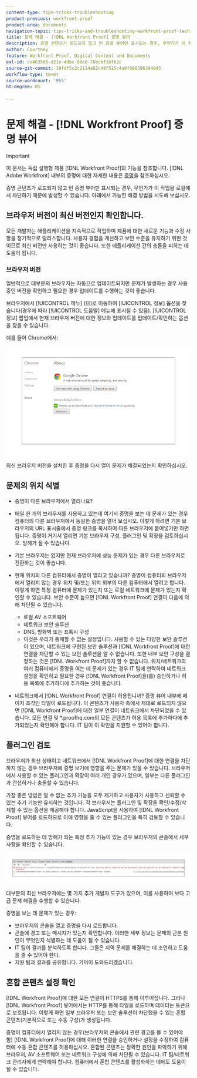 ```yaml
---
content-type: tips-tricks-troubleshooting
product-previous: workfront-proof
product-area: documents
navigation-topic: tips-tricks-and-troubleshooting-workfront-proof-tech-corner
title: 문제 해결 - [!DNL Workfront Proof] 증명 뷰어
description: 증명 콘텐츠가 로드되지 않고 빈 증명 뷰어만 표시되는 경우, 무언가가 이 작업을 로컬에서 차단하기 때문에 발생할 수 있습니다.
author: Courtney
feature: Workfront Proof, Digital Content and Documents
exl-id: ce463565-d21e-4dbc-8de8-78bcbf16fb2c
source-git-commit: 39fdf5c2c2114a82c48f515c4a9f088596394045
workflow-type: tm+mt
source-wordcount: '955'
ht-degree: 0%

---
```


# 문제 해결 - [!DNL Workfront Proof] 증명 뷰어

<!-- Audited: 01/2024 -->

>[!IMPORTANT]
>
>이 문서는 독립 실행형 제품 [!DNL Workfront Proof]의 기능을 참조합니다. [!DNL Adobe Workfront] 내부의 증명에 대한 자세한 내용은 [증명](../../../review-and-approve-work/proofing/proofing.md)을 참조하십시오.

증명 콘텐츠가 로드되지 않고 빈 증명 뷰어만 표시되는 경우, 무언가가 이 작업을 로컬에서 차단하기 때문에 발생할 수 있습니다. 아래에서 가능한 해결 방법을 시도해 보십시오.

## 브라우저 <!--and [!DNL Flash Player]--> 버전이 최신 버전인지 확인합니다.

모든 개발자는 애플리케이션을 지속적으로 작업하며 제품에 대한 새로운 기능과 수정 사항을 정기적으로 릴리스합니다. 사용자 경험을 개선하고 보안 수준을 유지하기 위한 것이므로 최신 버전만 사용하는 것이 좋습니다. 또한 애플리케이션 간의 충돌을 피하는 데 도움이 됩니다.

<!--
### [!DNL Flash Player] Plugin Version

To check your current [!DNL Flash Player] version visit the [[!DNL Adobe] website](http://www.adobe.com/software/flash/about/).

![ProofView_2.png](assets/proofview-2-350x199.png)

If your version number differs from the one listed for your platform go to the [[!DNL Flash Player] download page](http://get.adobe.com/flashplayer/otherversions/) and get the latest version.

Please note: we do recommend using the original [!DNL Adobe] plugin, so if your browser uses a built-in solution deactivate it and install the [!DNL Adobe] solution.
-->

### 브라우저 버전

일반적으로 대부분의 브라우저는 자동으로 업데이트되지만 문제가 발생하는 경우 사용 중인 버전을 확인하고 필요한 경우 업데이트를 수행하는 것이 좋습니다.

브라우저에서 [!UICONTROL 메뉴] (으)로 이동하여 [!UICONTROL 정보] 옵션을 찾습니다(경우에 따라 [!UICONTROL 도움말] 메뉴에 표시될 수 있음). [!UICONTROL 정보] 팝업에서 현재 브라우저 버전에 대한 정보와 업데이트를 업데이트/확인하는 옵션을 찾을 수 있습니다.

예를 들어 Chrome에서:

![Chrome 브라우저 버전](assets/proofview-3.png)

최신 브라우저 버전을 설치한 후 증명을 다시 열어 문제가 해결되었는지 확인하십시오.

<!--

## Ensure Your Local [!DNL Flash] Storage is Available

Our [!DNL Workfront Proof] Viewer is based on Flash, and we store some data about the proofs (i.e., comments, proof tiles, [!DNL Workfront Proof] Viewer settings) on your computer using [!DNL Flash Player]. If the [!DNL Workfront Proof] Viewer opens, but there is no content inside you will want to make sure that the Flash Storage is available on your machine and that [!DNL Workfront Proof] is allowed to use it.

If there is some storage allocated, but you're working with the bigger proofs with multiple pages and comments try to increase the [!DNL Flash] Storage and re-load your proof.

-->

## 문제의 위치 식별

* 증명이 다른 브라우저에서 열리나요?
* 매일 한 개의 브라우저를 사용하고 있는데 여기서 증명을 보는 데 문제가 있는 경우 컴퓨터의 다른 브라우저에서 동일한 증명을 열어 보십시오. 이렇게 하려면 기본 브라우저의 URL 표시줄에서 증명 링크를 복사하여 다른 브라우저에 붙여넣기만 하면 됩니다. 증명이 거기서 열리면 기본 브라우저 구성, 플러그인 및 확장을 검토하십시오. 방해가 될 수 있습니다.
* 기본 브라우저는 없지만 현재 브라우저에 성능 문제가 있는 경우 다른 브라우저로 전환하는 것이 좋습니다.
* 현재 위치의 다른 컴퓨터에서 증명이 열리고 있습니까?
증명이 컴퓨터의 브라우저에서 열리지 않는 경우 위치 및/또는 위치 외부의 다른 컴퓨터에서 열려고 합니다. 이렇게 하면 특정 컴퓨터에 문제가 있는지 또는 로컬 네트워크에 문제가 있는지 확인할 수 있습니다.
보안 수준이 높으면 [!DNL Workfront Proof] 연결이 다음에 의해 차단될 수 있습니다.

   * 로컬 AV 소프트웨어
   * 네트워크 보안 솔루션
   * DNS, 방화벽 또는 프록시 구성
   * 이것은 우리가 통제할 수 없는 설정입니다. 사용할 수 있는 다양한 보안 솔루션이 있으며, 네트워크에 구현된 보안 솔루션과 [!DNL Workfront Proof]에 대한 연결을 차단할 수 있는 보안 솔루션을 알 수 없습니다. 또한 내부 보안 구성을 결정하는 것은 [!DNL Workfront Proof]까지 할 수 없습니다. 위치/네트워크의 여러 컴퓨터에서 증명을 여는 데 문제가 있는 경우 IT 팀에 연락하여 네트워크 설정을 확인하고 필요한 경우 [!DNL Workfront Proof]을(를) 승인하거나 허용 목록에 추가하다에 추가하는 것이 좋습니다.

* 네트워크에서 [!DNL Workfront Proof] 연결이 허용됩니까?
증명 뷰어 내부에 페이지 조각인 타일이 로드됩니다. 이 콘텐츠가 사용자 측에서 제대로 로드되지 않으면 [!DNL Workfront Proof]에 대한 일부 연결이 네트워크에서 차단되었을 수 있습니다. 모든 연결 및 *.proofhq.com의 모든 콘텐츠가 허용 목록에 추가하다에 추가되었는지 확인해야 합니다. IT 팀이 이 확인을 지원할 수 있어야 합니다.

## 플러그인 검토

브라우저가 최신 상태이고 네트워크에서 [!DNL Workfront Proof]에 대한 연결을 차단하지 않는 경우 브라우저에 증명 보기에 영향을 주는 문제가 있을 수 있습니다. 브라우저에서 사용할 수 있는 플러그인과 확장이 여러 개인 경우가 있으며, 일부는 다른 플러그인과 간섭하거나 충돌할 수 있습니다.

가장 좋은 방법은 알 수 없는 추가 기능을 모두 제거하고 사용자가 사용하고 신뢰할 수 있는 추가 기능만 유지하는 것입니다. 각 브라우저는 플러그인 및 확장을 확인/수정/삭제할 수 있는 옵션을 제공해야 합니다. JavaScript을 사용하여 [!DNL Workfront Proof] 뷰어를 로드하므로 이에 영향을 줄 수 있는 플러그인을 특히 검토할 수 있습니다.

증명을 로드하는 데 방해가 되는 특정 추가 기능이 있는 경우 브라우저의 콘솔에서 세부 사항을 확인할 수 있습니다.

![브라우저 콘솔](assets/proofview-4.png)

대부분의 최신 브라우저에는 몇 가지 추가 개발자 도구가 있으며, 이를 사용하여 보다 고급 문제 해결을 수행할 수 있습니다.

증명을 보는 데 문제가 있는 경우:

* 브라우저의 콘솔을 열고 증명을 다시 로드합니다.
* 콘솔에 경고 또는 메시지가 있는지 확인합니다. 이러한 세부 정보는 문제의 근본 원인이 무엇인지 식별하는 데 도움이 될 수 있습니다.
* IT 팀이 결과를 분석하도록 합니다. 그들은 지역 문제를 해결하는 데 조언하고 도움을 줄 수 있어야 한다.
* 지원 팀과 결과를 공유합니다. 기꺼이 도와드리겠습니다.

## 혼합 콘텐츠 설정 확인

[!DNL Workfront Proof]에 대한 모든 연결이 HTTPS를 통해 이루어집니다. 그러나 [!DNL Workfront Proof] 뷰어에서는 HTTP를 통해 타일을 로드하며 데이터는 토큰으로 보호됩니다. 이렇게 하면 일부 브라우저 또는 보안 솔루션이 차단했을 수 있는 혼합 콘텐츠(기본적으로 또는 수동 구성)가 생성됩니다.

증명이 컴퓨터에서 열리지 않는 경우(브라우저의 콘솔에서 관련 경고를 볼 수 있어야 함) [!DNL Workfront Proof]에 대해 이러한 연결을 승인하거나 설정을 수정하여 컴퓨터에 수동 혼합 콘텐츠를 허용하십시오. 혼합된 콘텐츠는 정확한 원인을 파악하기 위해 브라우저, AV 소프트웨어 또는 네트워크 구성에 의해 차단될 수 있습니다. IT 팀/네트워크 관리자에게 연락해야 합니다. 컴퓨터에서 혼합 콘텐츠를 활성화하는 데에도 도움이 될 수 있습니다.


